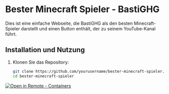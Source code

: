 # Bester Minecraft Spieler - BastiGHG

Dies ist eine einfache Webseite, die BastiGHG als den besten Minecraft-Spieler darstellt und einen Button enthält, der zu seinem YouTube-Kanal führt.

## Installation und Nutzung

1. Klonen Sie das Repository:
   ```sh
   git clone https://github.com/yourusername/bester-minecraft-spieler.git
   cd bester-minecraft-spieler


[
    ![Open in Remote - Containers](
        https://xebia.com/wp-content/uploads/2023/11/v1.svg    )
](
    https://vscode.dev/redirect?url=vscode://ms-vscode-remote.remote-containers/cloneInVolume?url=https://github.com/THBBlack/BesterYT.git
)